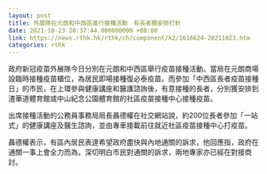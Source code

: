 ```yaml
---
layout: post
title: 外展隊在元朗和中西區進行接種活動　有長者獲安排打針
date: 2021-10-23 20:37:44.000000000 +08:00
link: https://news.rthk.hk/rthk/ch/component/k2/1616624-20211023.htm
categories: rthk
---
```


政府新冠疫苗外展隊今日分別在元朗和中西區舉行疫苗接種活動。當局在元朗商場設臨時接種疫苗櫃位，為居民即場接種復必泰疫苗。而參加「中西區長者疫苗接種日」的市民，在上環參與健康講座和醫護諮詢後，有意接種的長者，分別獲安排到渣華道體育館或中山紀念公園體育館的社區疫苗接種中心接種疫苗。

出席接種活動的公務員事務局局長聶德權在社交網站說，約200位長者參加「一站式」的健康講座及醫生諮詢，並由專車接載前往就近社區疫苗接種中心打疫苗。

聶德權表示，有區內居民表達希望政府盡快與內地通關的訴求，他回應指，政府在通關一事上會全力而為，深切明白市民對通關的訴求，兩地專家亦已經在對接商討。
